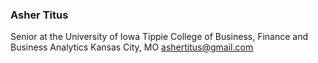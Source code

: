 ### Asher Titus

Senior at the University of Iowa
Tippie College of Business, Finance and Business Analytics
Kansas City, MO
ashertitus@gmail.com

<!--
**AsherTitus/AsherTitus** is a ✨ _special_ ✨ repository because its `README.md` (this file) appears on your GitHub profile.
